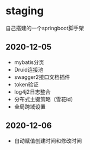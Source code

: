 # staging
自己搭建的一个springboot脚手架

## 2020-12-05
* mybatis分页
* Druid连接池
* swagger2接口文档插件
* token验证
* log4j2日志整合
* 分布式主键策略（雪花id）
* 全局跨域设置

## 2020-12-06
* 自动赋值创建时间和修改时间
